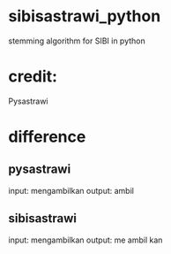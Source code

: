 # sibisastrawi_python
stemming algorithm for SIBI in python



# credit:
Pysastrawi



# difference
## pysastrawi
input: mengambilkan
output: ambil

## sibisastrawi
input: mengambilkan
output: me ambil kan
